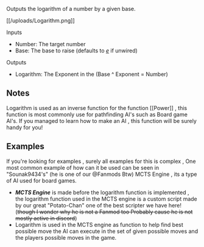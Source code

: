 Outputs the logarithm of a number by a given base.

[[/uploads/Logarithm.png]]

Inputs
- Number: The target number
- Base: The base to raise (defaults to [*e*](https://en.wikipedia.org/wiki/E_(mathematical_constant)) if unwired)

Outputs
- Logarithm: The Exponent in the (Base ^ Exponent = Number)

## Notes
Logarithm is used as an inverse function for the function [[Power]] , this function is most commonly use for pathfinding AI's such as Board game AI's. If you managed to learn how to make an AI , this function will be surely handy for you!

## Examples
If you're looking for examples , surely all examples for this is complex , One most common example of how can it be used can be seen in "Sounak9434's" (he is one of our @Fanmods Btw) MCTS Engine , its a type of AI used for board games.

- ***MCTS Engine*** is made before the logarithm function is implemented , the logarithm function used in the MCTS engine is a custom script made by our great "Potato-Chan" one of the best scripter we have here! (~~though I wonder why he is not a Fanmod too Probably cause he is not mostly active in discord~~)
- Logarithm is used in the MCTS engine as function to help find best possible move the AI can execute in the set of given possible moves and the players possible moves in the game.